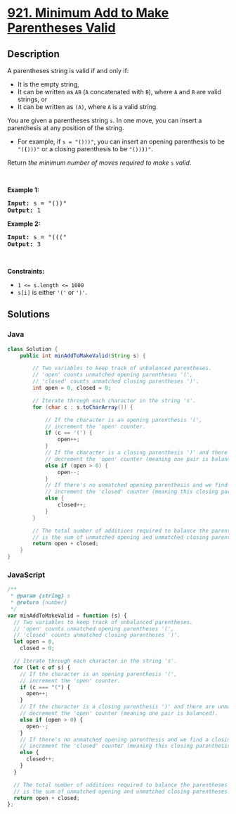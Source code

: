 # [921. Minimum Add to Make Parentheses Valid](https://leetcode.com/problems/minimum-add-to-make-parentheses-valid)

## Description

<!-- description:start -->

<p>A parentheses string is valid if and only if:</p>

<ul>
	<li>It is the empty string,</li>
	<li>It can be written as <code>AB</code> (<code>A</code> concatenated with <code>B</code>), where <code>A</code> and <code>B</code> are valid strings, or</li>
	<li>It can be written as <code>(A)</code>, where <code>A</code> is a valid string.</li>
</ul>

<p>You are given a parentheses string <code>s</code>. In one move, you can insert a parenthesis at any position of the string.</p>

<ul>
	<li>For example, if <code>s = &quot;()))&quot;</code>, you can insert an opening parenthesis to be <code>&quot;(<strong>(</strong>)))&quot;</code> or a closing parenthesis to be <code>&quot;())<strong>)</strong>)&quot;</code>.</li>
</ul>

<p>Return <em>the minimum number of moves required to make </em><code>s</code><em> valid</em>.</p>

<p>&nbsp;</p>
<p><strong class="example">Example 1:</strong></p>

<pre>
<strong>Input:</strong> s = &quot;())&quot;
<strong>Output:</strong> 1
</pre>

<p><strong class="example">Example 2:</strong></p>

<pre>
<strong>Input:</strong> s = &quot;(((&quot;
<strong>Output:</strong> 3
</pre>

<p>&nbsp;</p>
<p><strong>Constraints:</strong></p>

<ul>
	<li><code>1 &lt;= s.length &lt;= 1000</code></li>
	<li><code>s[i]</code> is either <code>&#39;(&#39;</code> or <code>&#39;)&#39;</code>.</li>
</ul>

<!-- description:end -->

## Solutions

### Java

```java
class Solution {
    public int minAddToMakeValid(String s) {

        // Two variables to keep track of unbalanced parentheses.
        // 'open' counts unmatched opening parentheses '(',
        // 'closed' counts unmatched closing parentheses ')'.
        int open = 0, closed = 0;

        // Iterate through each character in the string 's'.
        for (char c : s.toCharArray()) {

            // If the character is an opening parenthesis '(',
            // increment the 'open' counter.
            if (c == '(') {
                open++;
            }
            // If the character is a closing parenthesis ')' and there are unmatched opening parentheses,
            // decrement the 'open' counter (meaning one pair is balanced).
            else if (open > 0) {
                open--;
            }
            // If there's no unmatched opening parenthesis and we find a closing parenthesis,
            // increment the 'closed' counter (meaning this closing parenthesis is unmatched).
            else {
                closed++;
            }
        }

        // The total number of additions required to balance the parentheses
        // is the sum of unmatched opening and unmatched closing parentheses.
        return open + closed;
    }
}
```

### JavaScript

```js
/**
 * @param {string} s
 * @return {number}
 */
var minAddToMakeValid = function (s) {
  // Two variables to keep track of unbalanced parentheses.
  // 'open' counts unmatched opening parentheses '(',
  // 'closed' counts unmatched closing parentheses ')'.
  let open = 0,
    closed = 0;

  // Iterate through each character in the string 's'.
  for (let c of s) {
    // If the character is an opening parenthesis '(',
    // increment the 'open' counter.
    if (c === "(") {
      open++;
    }
    // If the character is a closing parenthesis ')' and there are unmatched opening parentheses,
    // decrement the 'open' counter (meaning one pair is balanced).
    else if (open > 0) {
      open--;
    }
    // If there's no unmatched opening parenthesis and we find a closing parenthesis,
    // increment the 'closed' counter (meaning this closing parenthesis is unmatched).
    else {
      closed++;
    }
  }

  // The total number of additions required to balance the parentheses
  // is the sum of unmatched opening and unmatched closing parentheses.
  return open + closed;
};
```
